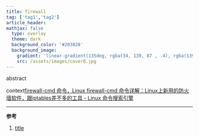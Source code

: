 ```yaml
---
title: firewall
tag: ['tag1','tag2']
article_header:
mathjax: false
  type: overlay
  theme: dark
  background_color: '#203028'
  background_image:
    gradient: 'linear-gradient(135deg, rgba(34, 139, 87 , .4), rgba(139, 34, 139, .4))'
    src: /assets/images/cover0.jpg
---
```


abstract

<!--more-->
context[firewall-cmd 命令，Linux firewall-cmd 命令详解：Linux上新用的防火墙软件，跟iptables差不多的工具 - Linux 命令搜索引擎](https://wangchujiang.com/linux-command/c/firewall-cmd.html)



---

**参考**
1. [title](url)
